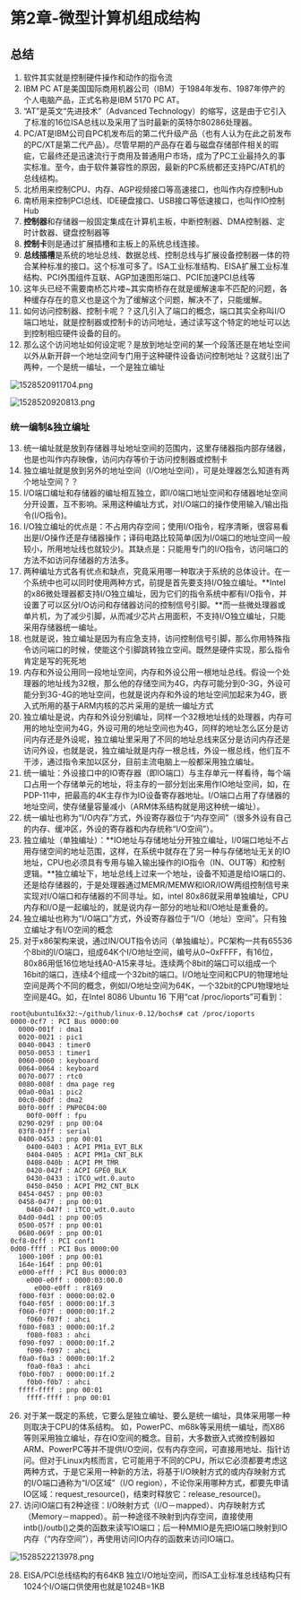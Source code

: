 # 第2章-微型计算机组成结构


## 总结

1. 软件其实就是控制硬件操作和动作的指令流
2. IBM PC AT是美国国际商用机器公司（IBM）于1984年发布、1987年停产的个人电脑产品，正式名称是IBM 5170 PC AT。
3. “AT”是英文“先进技术”（Advanced Technology）的缩写，这是由于它引入了标准的16位ISA总线以及采用了当时最新的英特尔80286处理器。
4. PC/AT是IBM公司自PC机发布后的第二代升级产品（也有人认为在此之前发布的PC/XT是第二代产品）。尽管早期的产品存在着与磁盘存储部件相关的瑕疵，它最终还是迅速流行于商用及普通用户市场，成为了PC工业最持久的事实标准。至今，由于软件兼容性的原因，最新的PC系统都还支持PC/AT机的总线结构。
5. 北桥用来控制CPU、内存、AGP视频接口等高速接口，也叫作内存控制Hub
6. 南桥用来控制PCI总线、IDE硬盘接口、USB接口等低速接口，也叫作IO控制Hub
7. **控制器**和存储器一般固定集成在计算机主板，中断控制器、DMA控制器、定时计数器、键盘控制器等
8. **控制卡**则是通过扩展插槽和主板上的系统总线连接。
9. **总线插槽**是系统的地址总线、数据总线、控制总线与扩展设备控制器一体的符合某种标准的接口。这个标准可多了。ISA工业标准结构、EISA扩展工业标准结构、PCI外围组件互联、AGP加速图形端口、PCIE加速PCI总线等
10. 这年头已经不需要南桥芯片喽~其实南桥存在就是缓解速率不匹配的问题，各种缓存存在的意义也是这个为了缓解这个问题，解决不了，只能缓解。
11. 如何访问控制器、控制卡呢？？这几引入了端口的概念，端口其实全称叫I/O端口地址，就是控制器或控制卡的访问地址，通过读写这个特定的地址可以达到控制相应硬件设备的目的。
12. 那么这个访问地址如何设定呢？是放到地址空间的某一个段落还是在地址空间以外从新开辟一个地址空间专门用于这种硬件设备访问控制地址？这就引出了两种，一个是统一编址，一个是独立编址

![1528520911704.png](image/1528520911704.png)

![1528520920813.png](image/1528520920813.png)

### 统一编制\&独立编址

13. 统一编址就是放到存储器寻址地址空间的范围内，这里存储器指内部存储器，也是也叫作内存映像，访问内存等价于访问控制器或控制卡
14. 独立编址就是放到另外的地址空间（I/O地址空间），可是处理器怎么知道有两个地址空间？？
15. I/O端口编址和存储器的编址相互独立，即I/0端口地址空间和存储器地址空间分开设置，互不影响。采用这种编址方式，对I/O端口的操作使用输入/输出指令(I/O指令)。
16. I/O独立编址的优点是：不占用内存空间；使用I/O指令，程序清晰，很容易看出是I/O操作还是存储器操作；译码电路比较简单(因为I/0端口的地址空间一般较小，所用地址线也就较少)。其缺点是：只能用专门的I/O指令，访问端口的方法不如访问存储器的方法多。
17. 两种编址方式各有优点和缺点，究竟采用哪一种取决于系统的总体设计。在一个系统中也可以同时使用两种方式，前提是首先要支持I/O独立编址。**Intel的x86微处理器都支持I/O独立编址，因为它们的指令系统中都有I/O指令，并设置了可以区分I/O访问和存储器访问的控制信号引脚。**而一些微处理器或单片机，为了减少引脚，从而减少芯片占用面积，不支持I/O独立编址，只能采用存储器统一编址。
18. 也就是说，独立编址是因为有应急支持，访问控制信号引脚，那么你用特殊指令访问端口的时候，使能这个引脚跳转独立空间。既然是硬件实现，那么指令肯定是写的死死地
19. 内存和外设公用同一段地址空间，内存和外设公用一根地址总线。假设一个处理器的地址线为32根，那么他的存储空间为4G，内存可能分到0-3G，外设可能分到3G-4G的地址空间，也就是说内存和外设的地址空间加起来为4G，嵌入式所用的基于ARM内核的芯片采用的是统一编址方式
20. 独立编址是说，内存和外设分别编址，同样一个32根地址线的处理器，内存可用的地址空间为4G，外设可用的地址空间也为4G，同样的地址怎么区分是访问内存还是外设呢，独立编址里采用了不同的地址总线来区分是访问内存还是访问外设，也就是说，独立编址就是内存一根总线，外设一根总线，他们互不干涉，通过指令来加以区分，目前主流电脑上一般都采用独立编址。
21.  统一编址：外设接口中的IO寄存器（即IO端口）与主存单元一样看待，每个端口占用一个存储单元的地址，将主存的一部分划出来用作IO地址空间，如，在PDP-11中，把最高的4K主存作为IO设备寄存器地址。I/O端口占用了存储器的地址空间，使存储量容量减小（ARM体系结构就是用这种统一编址）。
22.  统一编址也称为“I/O内存”方式，外设寄存器位于“内存空间”（很多外设有自己的内存、缓冲区，外设的寄存器和内存统称“I/O空间”）。
23.  独立编址（单独编址）：**IO地址与存储地址分开独立编址，I/0端口地址不占用存储空间的地址范围，这样，在系统中就存在了另一种与存储地址无关的IO地址，CPU也必须具有专用与输入输出操作的IO指令（IN、OUT等）和控制逻辑。**独立编址下，地址总线上过来一个地址，设备不知道是给IO端口的、还是给存储器的，于是处理器通过MEMR/MEMW和IOR/IOW两组控制信号来实现对I/O端口和存储器的不同寻址。如，intel 80x86就采用单独编址，CPU内存和I/O是一起编址的，就是说内存一部分的地址和I/O地址是重叠的。
24. 独立编址也称为“I/O端口”方式，外设寄存器位于“I/O（地址）空间”。只有独立编址才有I/O空间的概念
25. 对于x86架构来说，通过IN/OUT指令访问（单独编址）。PC架构一共有65536个8bit的I/O端口，组成64K个I/O地址空间，编号从0~0xFFFF，有16位，80x86用低16位地址线A0-A15来寻址。连续两个8bit的端口可以组成一个16bit的端口，连续4个组成一个32bit的端口。I/O地址空间和CPU的物理地址空间是两个不同的概念，例如I/O地址空间为64K，一个32bit的CPU物理地址空间是4G。如，在Intel 8086 Ubuntu 16 下用“cat /proc/ioports”可看到：
```
root@ubuntu16x32:~/github/linux-0.12/bochs# cat /proc/ioports
0000-0cf7 : PCI Bus 0000:00
  0000-001f : dma1
  0020-0021 : pic1
  0040-0043 : timer0
  0050-0053 : timer1
  0060-0060 : keyboard
  0064-0064 : keyboard
  0070-0077 : rtc0
  0080-008f : dma page reg
  00a0-00a1 : pic2
  00c0-00df : dma2
  00f0-00ff : PNP0C04:00
    00f0-00ff : fpu
  0290-029f : pnp 00:04
  03f8-03ff : serial
  0400-0453 : pnp 00:01
    0400-0403 : ACPI PM1a_EVT_BLK
    0404-0405 : ACPI PM1a_CNT_BLK
    0408-040b : ACPI PM_TMR
    0420-042f : ACPI GPE0_BLK
    0430-0433 : iTCO_wdt.0.auto
    0450-0450 : ACPI PM2_CNT_BLK
  0454-0457 : pnp 00:03
  0458-047f : pnp 00:01
    0460-047f : iTCO_wdt.0.auto
  04d0-04d1 : pnp 00:05
  0500-057f : pnp 00:01
  0680-069f : pnp 00:01
0cf8-0cff : PCI conf1
0d00-ffff : PCI Bus 0000:00
  1000-100f : pnp 00:01
  164e-164f : pnp 00:01
  e000-efff : PCI Bus 0000:03
    e000-e0ff : 0000:03:00.0
      e000-e0ff : r8169
  f000-f03f : 0000:00:02.0
  f040-f05f : 0000:00:1f.3
  f060-f07f : 0000:00:1f.2
    f060-f07f : ahci
  f080-f083 : 0000:00:1f.2
    f080-f083 : ahci
  f090-f097 : 0000:00:1f.2
    f090-f097 : ahci
  f0a0-f0a3 : 0000:00:1f.2
    f0a0-f0a3 : ahci
  f0b0-f0b7 : 0000:00:1f.2
    f0b0-f0b7 : ahci
  ffff-ffff : pnp 00:01
    ffff-ffff : pnp 00:01
```
26. 对于某一既定的系统，它要么是独立编址、要么是统一编址，具体采用哪一种则取决于CPU的体系结构。 如，PowerPC、m68k等采用统一编址，而X86等则采用独立编址，存在IO空间的概念。目前，大多数嵌入式微控制器如ARM、PowerPC等并不提供I/O空间，仅有内存空间，可直接用地址、指针访问。但对于Linux内核而言，它可能用于不同的CPU，所以它必须都要考虑这两种方式，于是它采用一种新的方法，将基于I/O映射方式的或内存映射方式的I/O端口通称为“I/O区域”（I/O region），不论你采用哪种方式，都要先申请IO区域：request_resource()，结束时释放它：release_resource()。
27. 访问IO端口有2种途径：I/O映射方式（I/O－mapped）、内存映射方式（Memory－mapped）。前一种途径不映射到内存空间，直接使用intb()/outb()之类的函数来读写IO端口；后一种MMIO是先把IO端口映射到IO内存（“内存空间”），再使用访问IO内存的函数来访问IO端口。


![1528522213978.png](image/1528522213978.png)

28. EISA/PCI总线结构的有64KB 独立I/O地址空间，而ISA工业标准总线结构只有1024个I/O端口供使用也就是1024B=1KB
